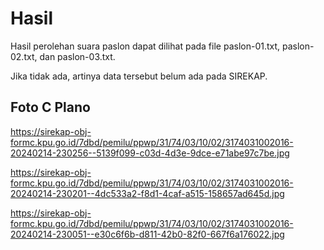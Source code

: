 # Hasil

Hasil perolehan suara paslon dapat dilihat pada file paslon-01.txt, paslon-02.txt, dan paslon-03.txt.

Jika tidak ada, artinya data tersebut belum ada pada SIREKAP.

## Foto C Plano

https://sirekap-obj-formc.kpu.go.id/7dbd/pemilu/ppwp/31/74/03/10/02/3174031002016-20240214-230256--5139f099-c03d-4d3e-9dce-e71abe97c7be.jpg

https://sirekap-obj-formc.kpu.go.id/7dbd/pemilu/ppwp/31/74/03/10/02/3174031002016-20240214-230201--4dc533a2-f8d1-4caf-a515-158657ad645d.jpg

https://sirekap-obj-formc.kpu.go.id/7dbd/pemilu/ppwp/31/74/03/10/02/3174031002016-20240214-230051--e30c6f6b-d811-42b0-82f0-667f6a176022.jpg
